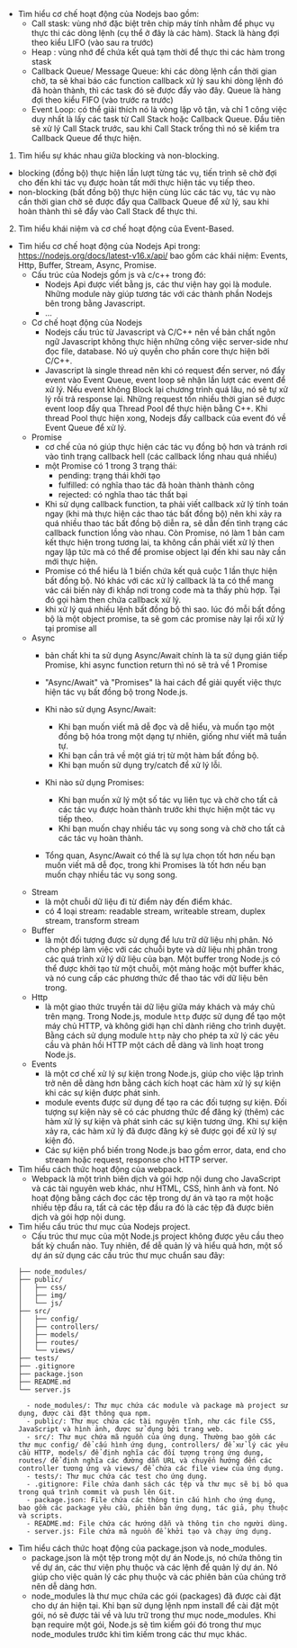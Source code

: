 - Tìm hiểu cơ chế hoạt động của Nodejs bao gồm:
    + Call stask: vùng nhớ đặc biệt trên chip máy tính nhằm để phục vụ thực thi các dòng lệnh (cụ thể ở đây là các hàm). Stack là hàng đợi theo kiểu LIFO (vào sau ra trước)
    + Heap      : vùng nhớ để chứa kết quả tạm thời để thực thi các hàm trong stask
    + Callback Queue/ Message Queue: khi các dòng lệnh cần thời gian chờ, ta sẽ khai báo các function callback xử lý sau khi dòng lệnh đó đã hoàn thành, thì các task đó sẽ được đẩy vào đây. Queue là hàng đợi theo kiểu FIFO (vào trước ra trước)
    + Event Loop: có thể giải thích nó là vòng lặp vô tận, và chỉ 1 công việc duy nhất là lấy các task từ Call Stack hoặc Callback Queue. Đầu tiên sẽ xử lý Call Stack trước, sau khi Call Stack trống thì nó sẽ kiểm tra Callback Queue để thực hiện.
1. Tìm hiểu sự khác nhau giữa blocking và non-blocking.
- blocking (đồng bộ) thực hiện lần lượt từng tác vụ, tiến trình sẽ chờ đợi cho đến khi tác vụ được hoàn tất mới thực hiện tác vụ tiếp theo.
- non-blocking (bất đồng bộ) thực hiện cùng lúc các tác vụ, tác vụ nào cần thời gian chờ sẽ được đẩy qua Callback Queue để xử lý, sau khi hoàn thành thì sẽ đẩy vào Call Stack để thực thi.


2. Tìm hiểu khái niệm và cơ chế hoạt động của Event-Based.
- Tìm hiểu cơ chế hoạt động của Nodejs Api trong: https://nodejs.org/docs/latest-v16.x/api/
bao gồm các khái niệm: Events, Http, Buffer, Stream, Async, Promise.
    + Cấu trúc của Nodejs gồm js và c/c++ trong đó:
        - Nodejs Api được viết bằng js, các thư viện hay gọi là module. Những module này giúp tương tác với các thành phần Nodejs bên trong bằng Javascript.
        - ...
    + Cơ chế hoạt động của Nodejs
        - Nodejs cấu trúc từ Javascript và C/C++ nên về bản chất ngôn ngữ Javascript không thực hiện những công việc server-side như đọc file, database. Nó uỷ quyền cho phần core thực hiện bởi C/C++.
        - Javascript là single thread nên khi có request đến server, nó đẩy event vào Event Queue, event loop sẽ nhận lần lượt các event để xử lý. Nếu event không Block lại chương trình quá lâu, nó sẽ tự xử lý rồi trả response lại. Những request tốn nhiều thời gian sẽ được event loop đẩy qua Thread Pool để thực hiện bằng C++. Khi thread Pool thực hiện xong, Nodejs đẩy callback của event đó về Event Queue để xử lý.
    + Promise
        - cơ chế của nó giúp thực hiện các tác vụ đồng bộ hơn và tránh rơi vào tình trạng callback hell (các callback lồng nhau quá nhiều)
        - một Promise có 1 trong 3 trạng thái: 
            + pending: trạng thái khởi tạo
            + fulfilled: có nghĩa thao tác đã hoàn thành thành công
            + rejected: có nghĩa thao tác thất bại
        - Khi sử dụng callback function, ta phải viết callback xử lý tính toán ngay (khi mà thực hiện các thao tác bất đồng bộ) nên khi xảy ra quá nhiều thao tác bất đồng bộ diễn ra, sẽ dẫn đến tình trạng các callback function lồng vào nhau. Còn Promise, nó làm 1 bản cam kết thực hiện trong tương lai, ta không cần phải viết xử lý then ngay lập tức mà có thể để promise object lại đến khi sau này cần mới thực hiện.
        - Promise có thể hiểu là 1 biến chứa kết quả cuộc 1 lần thực hiện bất đồng bộ. Nó khác với các xử lý callback là ta có thể mang vác cái biến này đi khắp nơi trong code mà ta thấy phù hợp. Tại đó gọi hàm then chứa callback xử lý.
        - khi xử lý quá nhiều lệnh bất đồng bộ thì sao. lúc đó mỗi bất đồng bộ là một object promise, ta sẽ gom các promise này lại rồi xử lý tại promise all
    + Async
        - bản chất khi ta sử dụng Async/Await chính là ta sử dụng gián tiếp Promise, khi async function return thì nó sẽ trả về 1 Promise
        - "Async/Await" và "Promises" là hai cách để giải quyết việc thực hiện tác vụ bất đồng bộ trong Node.js.

        - Khi nào sử dụng Async/Await:

            + Khi bạn muốn viết mã dễ đọc và dễ hiểu, và muốn tạo một đồng bộ hóa trong một dạng tự nhiên, giống như viết mã tuần tự.
            + Khi bạn cần trả về một giá trị từ một hàm bất đồng bộ.
            + Khi bạn muốn sử dụng try/catch để xử lý lỗi.
        - Khi nào sử dụng Promises:

            + Khi bạn muốn xử lý một số tác vụ liên tục và chờ cho tất cả các tác vụ được hoàn thành trước khi thực hiện một tác vụ tiếp theo.
            + Khi bạn muốn chạy nhiều tác vụ song song và chờ cho tất cả các tác vụ hoàn thành.
        - Tổng quan, Async/Await có thể là sự lựa chọn tốt hơn nếu bạn muốn viết mã dễ đọc, trong khi Promises là tốt hơn nếu bạn muốn chạy nhiều tác vụ song song.
    + Stream
        - là một chuỗi dữ liệu đi từ điểm này đến điểm khác.
        - có 4 loại stream: readable stream, writeable stream, duplex stream, transform stream
    + Buffer 
        - là một đối tượng được sử dụng để lưu trữ dữ liệu nhị phân. Nó cho phép làm việc với các chuỗi byte và dữ liệu nhị phân trong các quá trình xử lý dữ liệu của bạn. Một buffer trong Node.js có thể được khởi tạo từ một chuỗi, một mảng hoặc một buffer khác, và nó cung cấp các phương thức để thao tác với dữ liệu bên trong.
    + Http
        - là một giao thức truyền tải dữ liệu giữa máy khách và máy chủ trên mạng. Trong Node.js, module `http` được sử dụng để tạo một máy chủ HTTP, và không giới hạn chỉ dành riêng cho trình duyệt. Bằng cách sử dụng module `http` này cho phép ta xử lý các yêu cầu và phản hồi HTTP một cách dễ dàng và linh hoạt trong Node.js.
    + Events
        - là một cơ chế xử lý sự kiện trong Node.js, giúp cho việc lập trình trở nên dễ dàng hơn bằng cách kích hoạt các hàm xử lý sự kiện khi các sự kiện được phát sinh.
        - module events được sử dụng để tạo ra các đối tượng sự kiện. Đối tượng sự kiện này sẽ có các phương thức để đăng ký (thêm) các hàm xử lý sự kiện và phát sinh các sự kiện tương ứng. Khi sự kiện xảy ra, các hàm xử lý đã được đăng ký sẽ được gọi để xử lý sự kiện đó.
        - Các sự kiện phổ biến trong Node.js bao gồm error, data, end cho stream hoặc request, response cho HTTP server.
- Tìm hiểu cách thức hoạt động của webpack.
    + Webpack là một trình biên dịch và gói hợp nội dung cho JavaScript và các tài nguyên web khác, như HTML, CSS, hình ảnh và font. Nó hoạt động bằng cách đọc các tệp trong dự án và tạo ra một hoặc nhiều tệp đầu ra, tất cả các tệp đầu ra đó là các tệp đã được biên dịch và gói hợp nội dung.
- Tìm hiểu cấu trúc thư mục của Nodejs project.
    + Cấu trúc thư mục của một Node.js project không được yêu cầu theo bất kỳ chuẩn nào. Tuy nhiên, để dễ quản lý và hiểu quả hơn, một số dự án sử dụng các cấu trúc thư mục chuẩn sau đây:
    ```
    ├── node_modules/
    ├── public/
    │   ├── css/
    │   ├── img/
    │   └── js/
    ├── src/
    │   ├── config/
    │   ├── controllers/
    │   ├── models/
    │   ├── routes/
    │   └── views/
    ├── tests/
    ├── .gitignore
    ├── package.json
    ├── README.md
    └── server.js

    ```
        - node_modules/: Thư mục chứa các module và package mà project sử dụng, được cài đặt thông qua npm.
        - public/: Thư mục chứa các tài nguyên tĩnh, như các file CSS, JavaScript và hình ảnh, được sử dụng bởi trang web.
        - src/: Thư mục chứa mã nguồn của ứng dụng. Thường bao gồm các thư mục config/ để cấu hình ứng dụng, controllers/ để xử lý các yêu cầu HTTP, models/ để định nghĩa các đối tượng trong ứng dụng, routes/ để định nghĩa các đường dẫn URL và chuyển hướng đến các controller tương ứng và views/ để chứa các file view của ứng dụng.
        - tests/: Thư mục chứa các test cho ứng dụng.
        - .gitignore: File chứa danh sách các tệp và thư mục sẽ bị bỏ qua trong quá trình commit và push lên Git.
        - package.json: File chứa các thông tin cấu hình cho ứng dụng, bao gồm các package yêu cầu, phiên bản ứng dụng, tác giả, phụ thuộc và scripts.
        - README.md: File chứa các hướng dẫn và thông tin cho người dùng.
        - server.js: File chứa mã nguồn để khởi tạo và chạy ứng dụng.
- Tìm hiểu cách thức hoạt động của package.json và node_modules.
    + package.json là một tệp trong một dự án Node.js, nó chứa thông tin về dự án, các thư viện phụ thuộc và các lệnh để quản lý dự án. Nó giúp cho việc quản lý các phụ thuộc và các phiên bản của chúng trở nên dễ dàng hơn.
    + node_modules là thư mục chứa các gói (packages) đã được cài đặt cho dự án hiện tại. Khi bạn sử dụng lệnh npm install để cài đặt một gói, nó sẽ được tải về và lưu trữ trong thư mục node_modules. Khi bạn require một gói, Node.js sẽ tìm kiếm gói đó trong thư mục node_modules trước khi tìm kiếm trong các thư mục khác.
